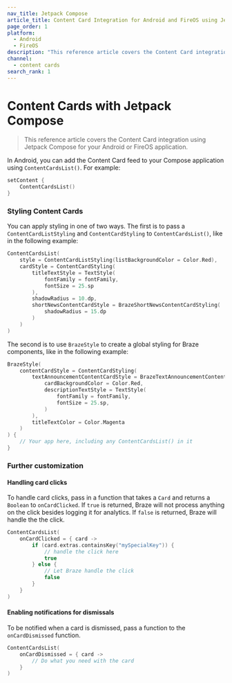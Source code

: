 ```yaml
---
nav_title: Jetpack Compose
article_title: Content Card Integration for Android and FireOS using Jetpack Compose
page_order: 1
platform: 
  - Android
  - FireOS
description: "This reference article covers the Content Card integration using Jetpack Compose for your Android or FireOS application."
channel:
  - content cards
search_rank: 1
---
```


# Content Cards with Jetpack Compose

> This reference article covers the Content Card integration using Jetpack Compose for your Android or FireOS application.

In Android, you can add the Content Card feed to your Compose application using `ContentCardsList()`. For example:

```kotlin
setContent {
    ContentCardsList()
}
```

### Styling Content Cards

You can apply styling in one of two ways. The first is to pass a `ContentCardListStyling` and `ContentCardStyling` to `ContentCardsList()`, like in the following example:

```kotlin
ContentCardsList(
    style = ContentCardListStyling(listBackgroundColor = Color.Red),
    cardStyle = ContentCardStyling(
        titleTextStyle = TextStyle(
            fontFamily = fontFamily,
            fontSize = 25.sp
        ),
        shadowRadius = 10.dp,
        shortNewsContentCardStyle = BrazeShortNewsContentCardStyling(
            shadowRadius = 15.dp
        )
    )
)
```

The second is to use `BrazeStyle` to create a global styling for Braze components, like in the following example:

```kotlin
BrazeStyle(
    contentCardStyle = ContentCardStyling(
        textAnnouncementContentCardStyle = BrazeTextAnnouncementContentCardStyling(
            cardBackgroundColor = Color.Red,
            descriptionTextStyle = TextStyle(
                fontFamily = fontFamily,
                fontSize = 25.sp,
            )
        ),
        titleTextColor = Color.Magenta
    )
) {
    // Your app here, including any ContentCardsList() in it
}
```

### Further customization

#### Handling card clicks

To handle card clicks, pass in a function that takes a `Card` and returns a `Boolean` to `onCardClicked`. If `true` is returned, Braze will not process anything on the click besides logging it for analytics. If `false` is returned, Braze will handle the the click.

```kotlin
ContentCardsList(
    onCardClicked = { card ->
        if (card.extras.containsKey("mySpecialKey")) {
            // handle the click here
            true
        } else {
            // Let Braze handle the click
            false
        }
    }
)
```

#### Enabling notifications for dismissals

To be notified when a card is dismissed, pass a function to the `onCardDismissed` function.

```kotlin
ContentCardsList(
    onCardDismissed = { card ->
        // Do what you need with the card
    }
)
```
